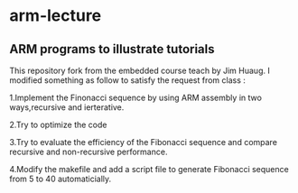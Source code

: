 # arm-lecture
ARM programs to illustrate tutorials
--------------------------------------------
This repository fork from the embedded course teach by Jim Huaug.
I modified something as follow to satisfy the request from class : 

1.Implement the Finonacci sequence by using ARM assembly in two ways,recursive and ierterative.

2.Try to optimize the code 

3.Try to evaluate the efficiency of the Fibonacci sequence and compare recursive and non-recursive performance.

4.Modify the makefile and add a script file to generate Fibonacci sequence from 5 to 40 automaticially. 
